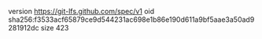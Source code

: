 version https://git-lfs.github.com/spec/v1
oid sha256:f3533acf65879ce9d544231ac698e1b86e190d611a9bf5aae3a50ad9281912dc
size 423
